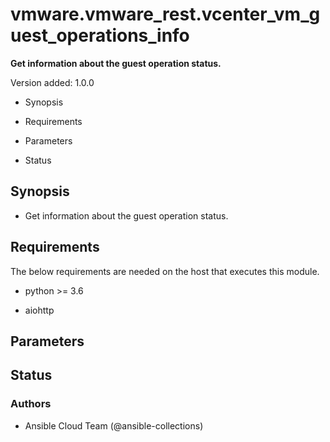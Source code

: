 # vmware.vmware_rest.vcenter_vm_guest_operations_info

**Get information about the guest operation status.**

Version added: 1.0.0


* Synopsis


* Requirements


* Parameters


* Status

## Synopsis


* Get information about the guest operation status.

## Requirements

The below requirements are needed on the host that executes this
module.


* python >= 3.6


* aiohttp

## Parameters

## Status

### Authors


* Ansible Cloud Team (@ansible-collections)
